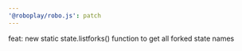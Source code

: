 ```yaml
---
'@roboplay/robo.js': patch
---
```


feat: new static state.listforks() function to get all forked state names

